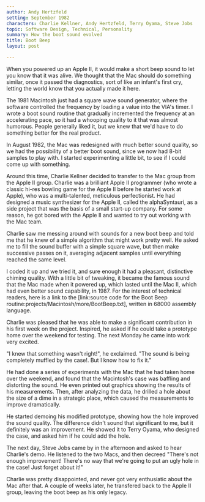```yaml
---
author: Andy Hertzfeld
setting: September 1982
characters: Charlie Kellner, Andy Hertzfeld, Terry Oyama, Steve Jobs
topic: Software Design, Technical, Personality
summary: How the boot sound evolved
title: Boot Beep
layout: post

---
```


When you powered up an Apple II, it would make a short beep sound to let you know that it was alive. We thought that the Mac should do something similar, once it passed the diagnostics, sort of like an infant's first cry, letting the world know that you actually made it here.

  
  
  
  
The 1981 Macintosh just had a square wave sound generator, where the software controlled the frequency by loading a value into the VIA's timer. I wrote a boot sound routine that gradually incremented the frequency at an accelerating pace, so it had a whooping quality to it that was almost humorous. People generally liked it, but we knew that we'd have to do something better for the real product.  
  
  
In August 1982, the Mac was redesigned with much better sound quality, so we had the possibility of a better boot sound, since we now had 8-bit samples to play with. I started experimenting a little bit, to see if I could come up with something.  
  
  
Around this time, Charlie Kellner decided to transfer to the Mac group from the Apple II group. Charlie was a brilliant Apple II programmer (who wrote a classic hi-res bowling game for the Apple II before he started work at Apple), who was a multi-talented, meticulous perfectionist. He had designed a music synthesizer for the Apple II, called the alphaSyntauri, as a side project that was the basis of a small start-up company. For some reason, he got bored with the Apple II and wanted to try out working with the Mac team.  
  
  
Charlie saw me messing around with sounds for a new boot beep and told me that he knew of a simple algorithm that might work pretty well. He asked me to fill the sound buffer with a simple square wave, but then make successive passes on it, averaging adjacent samples until everything reached the same level.  
  
  
I coded it up and we tried it, and sure enough it had a pleasant, distinctive chiming quality. With a little bit of tweaking, it became the famous sound that the Mac made when it powered up, which lasted until the Mac II, which had even better sound capability, in 1987. For the interest of technical readers, here is a link to the [link:source code for the Boot Beep routine:projects/Macintosh/more/BootBeep.txt], written in 68000 assembly language.  
  
  
Charlie was pleased that he was able to make a significant contribution in his first week on the project. Inspired, he asked if he could take a prototype home over the weekend for testing. The next Monday he came into work very excited.  
  
  
"I knew that something wasn't right!", he exclaimed. "The sound is being completely muffled by the case!. But I know how to fix it."  
  
  
 He had done a series of experiments with the Mac that he had taken home over the weekend, and found that the Macintosh's case was baffling and distorting the sound. He even printed out graphics showing the results of his measurements. Then, after analyzing the data, he drilled a hole about the size of a dime in a strategic place, which caused the measurements to improve dramatically.  
  
  
He started demoing his modified prototype, showing how the hole improved the sound quality. The difference didn't sound that significant to me, but it definitely was an improvement. He showed it to Terry Oyama, who designed the case, and asked him if he could add the hole.  
  
  
The next day, Steve Jobs came by in the afternoon and asked to hear Charlie's demo. He listened to the two Macs, and then decreed "There's not enough improvement! There's no way that we're going to put an ugly hole in the case! Just forget about it!"  
  
  
Charlie was pretty disappointed, and never got very enthusiatic about the Mac after that. A couple of weeks later, he transfered back to the Apple II group, leaving the boot beep as his only legacy. 
